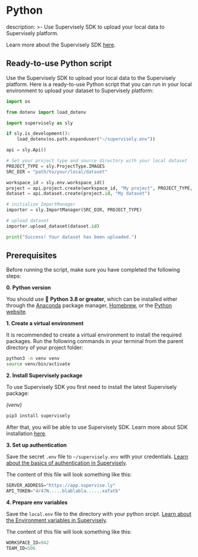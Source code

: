 # Python

description: >-
Use Supervisely SDK to upload your local data to Supervisely platform.

Learn more about the Supervisely SDK [here](https://developer.supervisely.com/getting-started/python-sdk-tutorials).

## Ready-to-use Python script

Use the Supervisely SDK to upload your local data to the Supervisely platform. Here is a ready-to-use Python script that you can run in your local environment to upload your dataset to Supervisely platform:

```python
import os

from dotenv import load_dotenv

import supervisely as sly

if sly.is_development():
    load_dotenv(os.path.expanduser("~/supervisely.env"))

api = sly.Api()

# Set your project type and source directory with your local dataset
PROJECT_TYPE = sly.ProjectType.IMAGES
SRC_DIR = "path/to/your/local/dataset"

workspace_id = sly.env.workspace_id()
project = api.project.create(workspace_id, "My project", PROJECT_TYPE, change_name_if_conflict=True)
dataset = api.dataset.create(project.id, "My dataset")

# initialize ImportManager
importer = sly.ImportManager(SRC_DIR, PROJECT_TYPE)

# upload dataset
importer.upload_dataset(dataset.id)

print("Success! Your dataset has been uploaded.")
```

## Prerequisites

Before running the script, make sure you have completed the following steps:

**0. Python version**

You should use 🐍 **Python 3.8 or greater**, which can be installed either through the [Anaconda](https://www.anaconda.com/products/distribution) package manager, [Homebrew](https://brew.sh/), or the [Python website](https://www.python.org/downloads/mac-osx/).

**1. Create a virtual environment**

It is recommended to create a virtual environment to install the required packages. Run the following commands in your terminal from the parent directory of your project folder:

```bash
python3 -m venv venv
source venv/bin/activate
```

**2. Install Supervisely package**

To use Supervisely SDK you first need to install the latest Supervisely package:

_(venv)_

```bash
pip3 install supervisely
```

After that, you will be able to use Supervisely SDK. Learn more about SDK installation [here](https://developer.supervisely.com/getting-started/installation).

**3. Set up authentication**

Save the secret `.env` file to `~/supervisely.env` with your credentials. [Learn about the basics of authentication in Supervisely](https://developer.supervisely.com/getting-started/basics-of-authentication).

The content of this file will look something like this:

```python
SERVER_ADDRESS="https://app.supervise.ly"
API_TOKEN="4r47N.....blablabla......xaTatb"
```

**4. Prepare env variables**

Save the `local.env` file to the directory with your python srcipt. [Learn about the Environment variables in Supervisely](https://developer.supervisely.com/getting-started/environment-variables).

The content of this file will look something like this:

```python
WORKSPACE_ID=942
TEAM_ID=506
```
